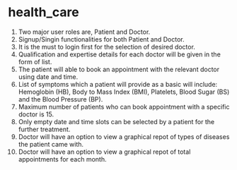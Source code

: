 # health_care
1.	Two major user roles are, Patient and Doctor.
2.	Signup/Singin functionalities for both Patient and Doctor. 
3.	It is the must to login first for the selection of desired doctor. 
4.	Qualification and expertise details for each doctor will be given in the form of list.
5.	The patient will able to book an appointment with the relevant doctor using date and time.
6.	List of symptoms which a patient will provide as a basic will include: Hemoglobin (HB), Body to Mass Index (BMI), Platelets, Blood Sugar (BS) and the Blood Pressure (BP).
7.	Maximum number of patients who can book appointment with a specific doctor is 15. 
8.	Only empty date and time slots can be selected by a patient for the further treatment. 
9.	Doctor will have an option to view a graphical repot of types of diseases the patient came with.
10.	Doctor will have an option to view a graphical repot of total appointments for each month.
